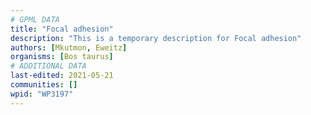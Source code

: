 ```yaml
---
# GPML DATA
title: "Focal adhesion"
description: "This is a temporary description for Focal adhesion"
authors: [Mkutmon, Eweitz]
organisms: [Bos taurus]
# ADDITIONAL DATA
last-edited: 2021-05-21
communities: []
wpid: "WP3197"
---
```


